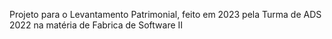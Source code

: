 Projeto para o Levantamento Patrimonial, feito em 2023 pela Turma de ADS 2022 na matéria de Fabrica de Software II